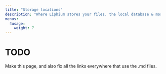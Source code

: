 ```yaml
---
title: "Storage locations"
description: "Where Liphium stores your files, the local database & more."
menus:
  4usage:
    weight: 7
---
```


# TODO

Make this page, and also fix all the links everywhere that use the .md files.